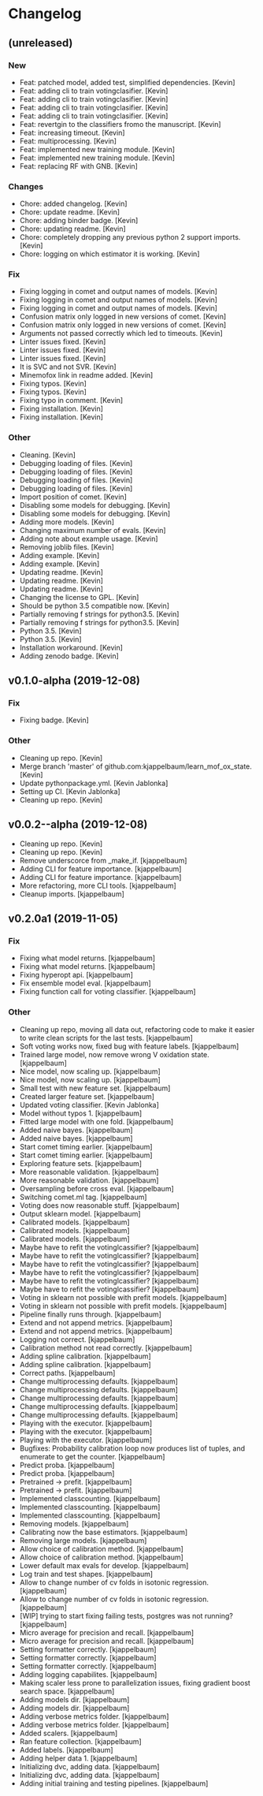 Changelog
=========

(unreleased)
------------

### New

-   Feat: patched model, added test, simplified dependencies. \[Kevin\]
-   Feat: adding cli to train votingclasifier. \[Kevin\]
-   Feat: adding cli to train votingclasifier. \[Kevin\]
-   Feat: adding cli to train votingclasifier. \[Kevin\]
-   Feat: adding cli to train votingclasifier. \[Kevin\]
-   Feat: revertgin to the classifiers fromo the manuscript. \[Kevin\]
-   Feat: increasing timeout. \[Kevin\]
-   Feat: multiprocessing. \[Kevin\]
-   Feat: implemented new training module. \[Kevin\]
-   Feat: implemented new training module. \[Kevin\]
-   Feat: replacing RF with GNB. \[Kevin\]

### Changes

-   Chore: added changelog. \[Kevin\]
-   Chore: update readme. \[Kevin\]
-   Chore: adding binder badge. \[Kevin\]
-   Chore: updating readme. \[Kevin\]
-   Chore: completely dropping any previous python 2 support imports.
    \[Kevin\]
-   Chore: logging on which estimator it is working. \[Kevin\]

### Fix

-   Fixing logging in comet and output names of models. \[Kevin\]
-   Fixing logging in comet and output names of models. \[Kevin\]
-   Fixing logging in comet and output names of models. \[Kevin\]
-   Confusion matrix only logged in new versions of comet. \[Kevin\]
-   Confusion matrix only logged in new versions of comet. \[Kevin\]
-   Arguments not passed correctly which led to timeouts. \[Kevin\]
-   Linter issues fixed. \[Kevin\]
-   Linter issues fixed. \[Kevin\]
-   Linter issues fixed. \[Kevin\]
-   It is SVC and not SVR. \[Kevin\]
-   Minemofox link in readme added. \[Kevin\]
-   Fixing typos. \[Kevin\]
-   Fixing typos. \[Kevin\]
-   Fixing typo in comment. \[Kevin\]
-   Fixing installation. \[Kevin\]
-   Fixing installation. \[Kevin\]

### Other

-   Cleaning. \[Kevin\]
-   Debugging loading of files. \[Kevin\]
-   Debugging loading of files. \[Kevin\]
-   Debugging loading of files. \[Kevin\]
-   Debugging loading of files. \[Kevin\]
-   Import position of comet. \[Kevin\]
-   Disabling some models for debugging. \[Kevin\]
-   Disabling some models for debugging. \[Kevin\]
-   Adding more models. \[Kevin\]
-   Changing maximum number of evals. \[Kevin\]
-   Adding note about example usage. \[Kevin\]
-   Removing joblib files. \[Kevin\]
-   Adding example. \[Kevin\]
-   Adding example. \[Kevin\]
-   Updating readme. \[Kevin\]
-   Updating readme. \[Kevin\]
-   Updating readme. \[Kevin\]
-   Changing the license to GPL. \[Kevin\]
-   Should be python 3.5 compatible now. \[Kevin\]
-   Partially removing f strings for python3.5. \[Kevin\]
-   Partially removing f strings for python3.5. \[Kevin\]
-   Python 3.5. \[Kevin\]
-   Python 3.5. \[Kevin\]
-   Installation workaround. \[Kevin\]
-   Adding zenodo badge. \[Kevin\]

v0.1.0-alpha (2019-12-08)
-------------------------

### Fix

-   Fixing badge. \[Kevin\]

### Other

-   Cleaning up repo. \[Kevin\]
-   Merge branch \'master\' of
    github.com:kjappelbaum/learn\_mof\_ox\_state. \[Kevin\]
-   Update pythonpackage.yml. \[Kevin Jablonka\]
-   Setting up CI. \[Kevin Jablonka\]
-   Cleaning up repo. \[Kevin\]

v0.0.2\--alpha (2019-12-08)
---------------------------

-   Cleaning up repo. \[Kevin\]
-   Cleaning up repo. \[Kevin\]
-   Remove underscorce from \_make\_if. \[kjappelbaum\]
-   Adding CLI for feature importance. \[kjappelbaum\]
-   Adding CLI for feature importance. \[kjappelbaum\]
-   More refactoring, more CLI tools. \[kjappelbaum\]
-   Cleanup imports. \[kjappelbaum\]

v0.2.0a1 (2019-11-05)
---------------------

### Fix

-   Fixing what model returns. \[kjappelbaum\]
-   Fixing what model returns. \[kjappelbaum\]
-   Fixing hyperopt api. \[kjappelbaum\]
-   Fix ensemble model eval. \[kjappelbaum\]
-   Fixing function call for voting classifier. \[kjappelbaum\]

### Other

-   Cleaning up repo, moving all data out, refactoring code to make it
    easier to write clean scripts for the last tests. \[kjappelbaum\]
-   Soft voting works now, fixed bug with feature labels.
    \[kjappelbaum\]
-   Trained large model, now remove wrong V oxidation state.
    \[kjappelbaum\]
-   Nice model, now scaling up. \[kjappelbaum\]
-   Nice model, now scaling up. \[kjappelbaum\]
-   Small test with new feature set. \[kjappelbaum\]
-   Created larger feature set. \[kjappelbaum\]
-   Updated voting classifier. \[Kevin Jablonka\]
-   Model without typos 1. \[kjappelbaum\]
-   Fitted large model with one fold. \[kjappelbaum\]
-   Added naive bayes. \[kjappelbaum\]
-   Added naive bayes. \[kjappelbaum\]
-   Start comet timing earlier. \[kjappelbaum\]
-   Start comet timing earlier. \[kjappelbaum\]
-   Exploring feature sets. \[kjappelbaum\]
-   More reasonable validation. \[kjappelbaum\]
-   More reasonable validation. \[kjappelbaum\]
-   Oversampling before cross eval. \[kjappelbaum\]
-   Switching comet.ml tag. \[kjappelbaum\]
-   Voting does now reasonable stuff. \[kjappelbaum\]
-   Output sklearn model. \[kjappelbaum\]
-   Calibrated models. \[kjappelbaum\]
-   Calibrated models. \[kjappelbaum\]
-   Calibrated models. \[kjappelbaum\]
-   Maybe have to refit the votinglcassifier? \[kjappelbaum\]
-   Maybe have to refit the votinglcassifier? \[kjappelbaum\]
-   Maybe have to refit the votinglcassifier? \[kjappelbaum\]
-   Maybe have to refit the votinglcassifier? \[kjappelbaum\]
-   Maybe have to refit the votinglcassifier? \[kjappelbaum\]
-   Maybe have to refit the votinglcassifier? \[kjappelbaum\]
-   Voting in sklearn not possible with prefit models. \[kjappelbaum\]
-   Voting in sklearn not possible with prefit models. \[kjappelbaum\]
-   Pipeline finally runs through. \[kjappelbaum\]
-   Extend and not append metrics. \[kjappelbaum\]
-   Extend and not append metrics. \[kjappelbaum\]
-   Logging not correct. \[kjappelbaum\]
-   Calibration method not read correctly. \[kjappelbaum\]
-   Adding spline calibration. \[kjappelbaum\]
-   Adding spline calibration. \[kjappelbaum\]
-   Correct paths. \[kjappelbaum\]
-   Change multiprocessing defaults. \[kjappelbaum\]
-   Change multiprocessing defaults. \[kjappelbaum\]
-   Change multiprocessing defaults. \[kjappelbaum\]
-   Change multiprocessing defaults. \[kjappelbaum\]
-   Change multiprocessing defaults. \[kjappelbaum\]
-   Playing with the executor. \[kjappelbaum\]
-   Playing with the executor. \[kjappelbaum\]
-   Playing with the executor. \[kjappelbaum\]
-   Bugfixes: Probability calibration loop now produces list of tuples,
    and enumerate to get the counter. \[kjappelbaum\]
-   Predict proba. \[kjappelbaum\]
-   Predict proba. \[kjappelbaum\]
-   Pretrained -\> prefit. \[kjappelbaum\]
-   Pretrained -\> prefit. \[kjappelbaum\]
-   Implemented classcounting. \[kjappelbaum\]
-   Implemented classcounting. \[kjappelbaum\]
-   Implemented classcounting. \[kjappelbaum\]
-   Removing models. \[kjappelbaum\]
-   Calibrating now the base estimators. \[kjappelbaum\]
-   Removing large models. \[kjappelbaum\]
-   Allow choice of calibration method. \[kjappelbaum\]
-   Allow choice of calibration method. \[kjappelbaum\]
-   Lower default max evals for develop. \[kjappelbaum\]
-   Log train and test shapes. \[kjappelbaum\]
-   Allow to change number of cv folds in isotonic regression.
    \[kjappelbaum\]
-   Allow to change number of cv folds in isotonic regression.
    \[kjappelbaum\]
-   \[WIP\] trying to start fixing failing tests, postgres was not
    running? \[kjappelbaum\]
-   Micro average for precision and recall. \[kjappelbaum\]
-   Micro average for precision and recall. \[kjappelbaum\]
-   Setting formatter correctly. \[kjappelbaum\]
-   Setting formatter correctly. \[kjappelbaum\]
-   Setting formatter correctly. \[kjappelbaum\]
-   Adding logging capabilites. \[kjappelbaum\]
-   Making scaler less prone to parallelization issues, fixing gradient
    boost search space. \[kjappelbaum\]
-   Adding models dir. \[kjappelbaum\]
-   Adding models dir. \[kjappelbaum\]
-   Adding verbose metrics folder. \[kjappelbaum\]
-   Adding verbose metrics folder. \[kjappelbaum\]
-   Added scalers. \[kjappelbaum\]
-   Ran feature collection. \[kjappelbaum\]
-   Added labels. \[kjappelbaum\]
-   Adding helper data 1. \[kjappelbaum\]
-   Initializing dvc, adding data. \[kjappelbaum\]
-   Initializing dvc, adding data. \[kjappelbaum\]
-   Adding initial training and testing pipelines. \[kjappelbaum\]
